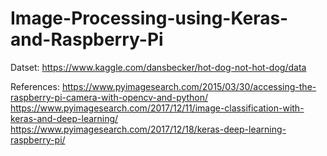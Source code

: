 # Image-Processing-using-Keras-and-Raspberry-Pi

Datset:
https://www.kaggle.com/dansbecker/hot-dog-not-hot-dog/data

References:
https://www.pyimagesearch.com/2015/03/30/accessing-the-raspberry-pi-camera-with-opencv-and-python/
https://www.pyimagesearch.com/2017/12/11/image-classification-with-keras-and-deep-learning/
https://www.pyimagesearch.com/2017/12/18/keras-deep-learning-raspberry-pi/
